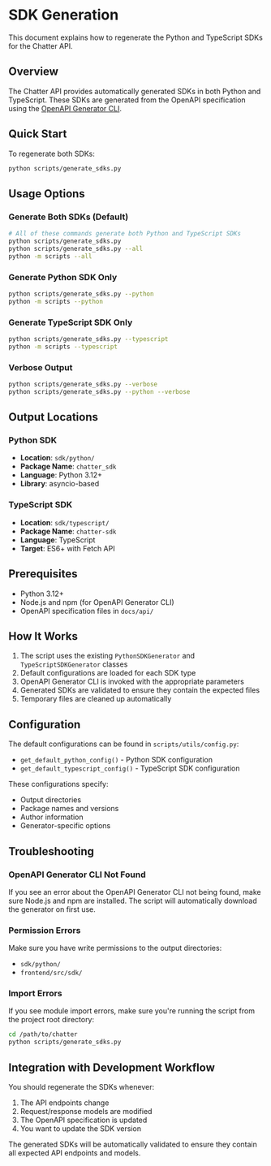 # SDK Generation

This document explains how to regenerate the Python and TypeScript SDKs for the Chatter API.

## Overview

The Chatter API provides automatically generated SDKs in both Python and TypeScript. These SDKs are generated from the OpenAPI specification using the [OpenAPI Generator CLI](https://openapi-generator.tech/).

## Quick Start

To regenerate both SDKs:

```bash
python scripts/generate_sdks.py
```

## Usage Options

### Generate Both SDKs (Default)
```bash
# All of these commands generate both Python and TypeScript SDKs
python scripts/generate_sdks.py
python scripts/generate_sdks.py --all
python -m scripts --all
```

### Generate Python SDK Only
```bash
python scripts/generate_sdks.py --python
python -m scripts --python
```

### Generate TypeScript SDK Only
```bash
python scripts/generate_sdks.py --typescript
python -m scripts --typescript
```

### Verbose Output
```bash
python scripts/generate_sdks.py --verbose
python scripts/generate_sdks.py --python --verbose
```

## Output Locations

### Python SDK
- **Location**: `sdk/python/`
- **Package Name**: `chatter_sdk`
- **Language**: Python 3.12+
- **Library**: asyncio-based

### TypeScript SDK
- **Location**: `sdk/typescript/`
- **Package Name**: `chatter-sdk`
- **Language**: TypeScript
- **Target**: ES6+ with Fetch API

## Prerequisites

- Python 3.12+
- Node.js and npm (for OpenAPI Generator CLI)
- OpenAPI specification files in `docs/api/`

## How It Works

1. The script uses the existing `PythonSDKGenerator` and `TypeScriptSDKGenerator` classes
2. Default configurations are loaded for each SDK type
3. OpenAPI Generator CLI is invoked with the appropriate parameters
4. Generated SDKs are validated to ensure they contain the expected files
5. Temporary files are cleaned up automatically

## Configuration

The default configurations can be found in `scripts/utils/config.py`:

- `get_default_python_config()` - Python SDK configuration
- `get_default_typescript_config()` - TypeScript SDK configuration

These configurations specify:
- Output directories
- Package names and versions
- Author information
- Generator-specific options

## Troubleshooting

### OpenAPI Generator CLI Not Found
If you see an error about the OpenAPI Generator CLI not being found, make sure Node.js and npm are installed. The script will automatically download the generator on first use.

### Permission Errors
Make sure you have write permissions to the output directories:
- `sdk/python/`
- `frontend/src/sdk/`

### Import Errors
If you see module import errors, make sure you're running the script from the project root directory:

```bash
cd /path/to/chatter
python scripts/generate_sdks.py
```

## Integration with Development Workflow

You should regenerate the SDKs whenever:
1. The API endpoints change
2. Request/response models are modified
3. The OpenAPI specification is updated
4. You want to update the SDK version

The generated SDKs will be automatically validated to ensure they contain all expected API endpoints and models.
